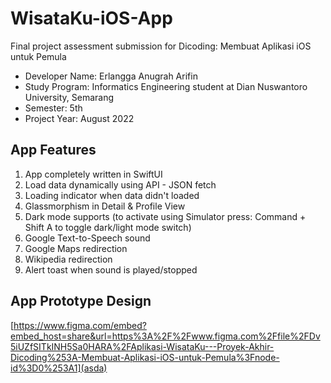 # WisataKu-iOS-App
Final project assessment submission for Dicoding: Membuat Aplikasi iOS untuk Pemula

- Developer Name: Erlangga Anugrah Arifin
- Study Program: Informatics Engineering student at Dian Nuswantoro University, Semarang
-	Semester: 5th
- Project Year: August 2022


## App Features

1. App completely written in SwiftUI
2. Load data dynamically using API - JSON fetch
3. Loading indicator when data didn't loaded
4. Glassmorphism in Detail & Profile View
5. Dark mode supports (to activate using Simulator press: Command + Shift A to toggle dark/light mode switch)
6. Google Text-to-Speech sound
7. Google Maps redirection
8. Wikipedia redirection
9. Alert toast when sound is played/stopped


## App Prototype Design

[https://www.figma.com/embed?embed_host=share&url=https%3A%2F%2Fwww.figma.com%2Ffile%2FDv5iUZfSITkINH5Sa0HARA%2FAplikasi-WisataKu---Proyek-Akhir-Dicoding%253A-Membuat-Aplikasi-iOS-untuk-Pemula%3Fnode-id%3D0%253A1](asda)

